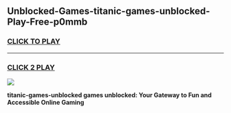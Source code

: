 
## Unblocked-Games-titanic-games-unblocked-Play-Free-p0mmb
<h3>
<a href="https://premium76.site?title=titanic-games-unblocked&ref=22A">CLICK TO PLAY</a></h3>
<hr>

<h3>
<a href="https://premium76.site?title=titanic-games-unblocked&ref=22A">CLICK 2 PLAY</a>
  
</h3>

<a href="https://premium76.site?title=titanic-games-unblocked&ref=22A"><img src="https://clearcache.store/games.png"></a>


**titanic-games-unblocked games unblocked: Your Gateway to Fun and Accessible Online Gaming**
